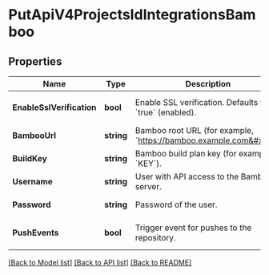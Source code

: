 # PutApiV4ProjectsIdIntegrationsBamboo

## Properties
Name | Type | Description | Notes
------------ | ------------- | ------------- | -------------
**EnableSslVerification** | **bool** | Enable SSL verification. Defaults to &#x60;true&#x60; (enabled). | [optional] [default to null]
**BambooUrl** | **string** | Bamboo root URL (for example, &#x60;https://bamboo.example.com&#x60;). | [default to null]
**BuildKey** | **string** | Bamboo build plan key (for example, &#x60;KEY&#x60;). | [default to null]
**Username** | **string** | User with API access to the Bamboo server. | [default to null]
**Password** | **string** | Password of the user. | [default to null]
**PushEvents** | **bool** | Trigger event for pushes to the repository. | [optional] [default to null]

[[Back to Model list]](../README.md#documentation-for-models) [[Back to API list]](../README.md#documentation-for-api-endpoints) [[Back to README]](../README.md)


